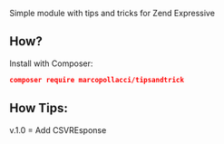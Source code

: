Simple module with tips and tricks for Zend Expressive


## How?

Install with Composer:

```json
composer require marcopollacci/tipsandtrick
```


## How Tips:
v.1.0 = Add CSVREsponse